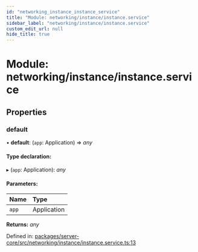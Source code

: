 ```yaml
---
id: "networking_instance_instance_service"
title: "Module: networking/instance/instance.service"
sidebar_label: "networking/instance/instance.service"
custom_edit_url: null
hide_title: true
---
```


# Module: networking/instance/instance.service

## Properties

### default

• **default**: (`app`: Application) => *any*

#### Type declaration:

▸ (`app`: Application): *any*

#### Parameters:

Name | Type |
:------ | :------ |
`app` | Application |

**Returns:** *any*

Defined in: [packages/server-core/src/networking/instance/instance.service.ts:13](https://github.com/xr3ngine/xr3ngine/blob/65dfcf39a/packages/server-core/src/networking/instance/instance.service.ts#L13)
